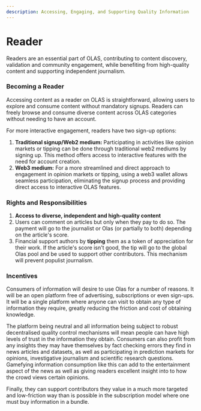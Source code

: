 ```yaml
---
description: Accessing, Engaging, and Supporting Quality Information
---
```


# Reader

Readers are an essential part of OLAS, contributing to content discovery, validation and community engagement, while benefiting from high-quality content and supporting independent journalism.

### Becoming a Reader

Accessing content as a reader on OLAS is straightforward, allowing users to explore and consume content without mandatory signups. Readers can freely browse and consume diverse content across OLAS categories without needing to have an account.

For more interactive engagement, readers have two sign-up options:

1. **Traditional signup/Web2 medium:** Participating in activities like opinion markets or tipping can be done through traditional web2 mediums by signing up. This method offers access to interactive features with the need for account creation.
2. **Web3 medium:** For a more streamlined and direct approach to engagement in opinion markets or tipping, using a web3 wallet allows seamless participation, eliminating the signup process and providing direct access to interactive OLAS features.

### Rights and Responsibilities

1. **Access to diverse, independent and high-quality content**
2. Users can comment on articles but only when they pay to do so. The payment will go to the journalist or Olas (or partially to both) depending on the article's score.&#x20;
3. Financial support authors by **tipping** them as a token of appreciation for their work. If the article's score isn't good, the tip will go to the global Olas pool and be used to support other contributors. This mechanism will prevent populist journalism.&#x20;

### Incentives

Consumers of information will desire to use Olas for a number of reasons. It will be an open platform free of advertising, subscriptions or even sign-ups. It will be a single platform where anyone can visit to obtain any type of information they require, greatly reducing the friction and cost of obtaining knowledge.&#x20;

The platform being neutral and all information being subject to robust decentralised quality control mechanisms will mean people can have high levels of trust in the information they obtain. Consumers can also profit from any insights they may have themselves by fact checking errors they find in news articles and datasets, as well as participating in prediction markets for opinions, investigative journalism and scientific research questions. Gamefying information consumption like this can add to the entertainment aspect of the news as well as giving readers excellent insight into to how the crowd views certain opinions.&#x20;

Finally, they can support contributors they value in a much more targeted and low-friction way than is possible in the subscription model where one must buy information in a bundle.
